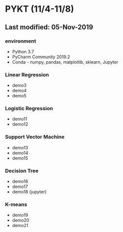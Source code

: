 # PYKT (11/4-11/8)
## Last modified: 05-Nov-2019

### environment
* Python 3.7
* PyCharm Community 2019.2
* Conda - numpy, pandas, matplotlib, sklearn, Jupyter

### Linear Regression
* demo3
* demo4
* demo5

### Logistic Regression
* demo11
* demo12

### Support Vector Machine
* demo13
* demo14
* demo15

### Decision Tree
* demo16
* demo17
* demo18 (jupyter)

### K-means
* demo19
* demo20
* demo21